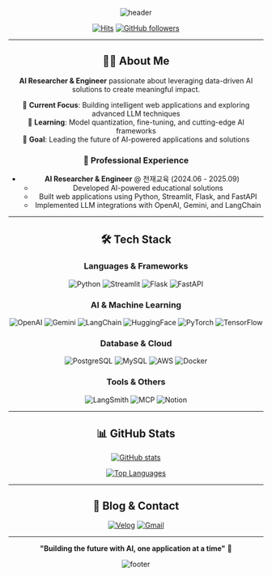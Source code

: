 <div align="center">

![header](https://capsule-render.vercel.app/api?type=waving&color=gradient&text=Hyo%20Jun%20Lee&animation=fadeIn&fontSize=40&fontAlignY=40&fontAlign=50&height=200)

<div align="center">
  
[![Hits](https://hits.seeyoufarm.com/api/count/incr/badge.svg?url=https%3A%2F%2Fgithub.com%2Fglassesholder&count_bg=%2379C83D&title_bg=%23555555&icon=&icon_color=%23E7E7E7&title=Profile+Views&edge_flat=false)](https://hits.seeyoufarm.com)
[![GitHub followers](https://img.shields.io/github/followers/glassesholder?label=Follow&style=social)](https://github.com/glassesholder)

</div>

---

## 👨‍💻 About Me

**AI Researcher & Engineer** passionate about leveraging data-driven AI solutions to create meaningful impact.

🔭 **Current Focus**: Building intelligent web applications and exploring advanced LLM techniques  
🌱 **Learning**: Model quantization, fine-tuning, and cutting-edge AI frameworks  
🎯 **Goal**: Leading the future of AI-powered applications and solutions  

### 💼 Professional Experience
- **AI Researcher & Engineer** @ 천재교육 (2024.06 - 2025.09)
  - Developed AI-powered educational solutions
  - Built web applications using Python, Streamlit, Flask, and FastAPI
  - Implemented LLM integrations with OpenAI, Gemini, and LangChain

---

## 🛠️ Tech Stack

### **Languages & Frameworks**
![Python](https://img.shields.io/badge/Python-3776AB?style=for-the-badge&logo=python&logoColor=white)
![Streamlit](https://img.shields.io/badge/Streamlit-FF4B4B?style=for-the-badge&logo=streamlit&logoColor=white)
![Flask](https://img.shields.io/badge/Flask-000000?style=for-the-badge&logo=flask&logoColor=white)
![FastAPI](https://img.shields.io/badge/FastAPI-009688?style=for-the-badge&logo=fastapi&logoColor=white)

### **AI & Machine Learning**
![OpenAI](https://img.shields.io/badge/OpenAI-412991?style=for-the-badge&logo=openai&logoColor=white)
![Gemini](https://img.shields.io/badge/Gemini-8E75B2?style=for-the-badge&logo=googlebard&logoColor=white)
![LangChain](https://img.shields.io/badge/LangChain-121212?style=for-the-badge&logo=chainlink&logoColor=white)
![HuggingFace](https://img.shields.io/badge/HuggingFace-FFD21E?style=for-the-badge&logo=huggingface&logoColor=black)
![PyTorch](https://img.shields.io/badge/PyTorch-EE4C2C?style=for-the-badge&logo=pytorch&logoColor=white)
![TensorFlow](https://img.shields.io/badge/TensorFlow-FF6F00?style=for-the-badge&logo=tensorflow&logoColor=white)

### **Database & Cloud**
![PostgreSQL](https://img.shields.io/badge/PostgreSQL-316192?style=for-the-badge&logo=postgresql&logoColor=white)
![MySQL](https://img.shields.io/badge/MySQL-4479A1?style=for-the-badge&logo=mysql&logoColor=white)
![AWS](https://img.shields.io/badge/AWS-232F3E?style=for-the-badge&logo=amazon-aws&logoColor=white)
![Docker](https://img.shields.io/badge/Docker-2496ED?style=for-the-badge&logo=docker&logoColor=white)

### **Tools & Others**
![LangSmith](https://img.shields.io/badge/LangSmith-1C3C3C?style=for-the-badge&logo=smith&logoColor=white)
![MCP](https://img.shields.io/badge/MCP-FF6B6B?style=for-the-badge&logo=protocol&logoColor=white)
![Notion](https://img.shields.io/badge/Notion-000000?style=for-the-badge&logo=notion&logoColor=white)

---

## 📊 GitHub Stats

<div align="center">
  
[![GitHub stats](https://github-readme-stats.vercel.app/api?username=glassesholder&show_icons=true&theme=tokyonight&hide_border=true&include_all_commits=true&count_private=true)](https://github.com/glassesholder)

[![Top Languages](https://github-readme-stats.vercel.app/api/top-langs/?username=glassesholder&layout=compact&theme=tokyonight&hide_border=true)](https://github.com/glassesholder)

</div>

---

## 📝 Blog & Contact

<div align="center">

[![Velog](https://img.shields.io/badge/Velog-20C997?style=for-the-badge&logo=velog&logoColor=white)](https://velog.io/@glassesholder/posts)
[![Gmail](https://img.shields.io/badge/Gmail-EA4335?style=for-the-badge&logo=gmail&logoColor=white)](mailto:statisticlee@gmail.com)

</div>

---

<div align="center">
  
**"Building the future with AI, one application at a time"** 🚀

![footer](https://capsule-render.vercel.app/api?type=waving&color=gradient&height=100&section=footer)

</div>
